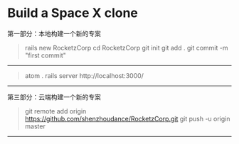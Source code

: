 # Build a Space X clone

第一部分：本地构建一个新的专案

>rails new RocketzCorp
cd RocketzCorp
git init
git add .
git commit -m "first commit"
---

>atom .
rails server
http://localhost:3000/

---

第三部分：云端构建一个新的专案
>git remote add origin https://github.com/shenzhoudance/RocketzCorp.git
git push -u origin master
---
